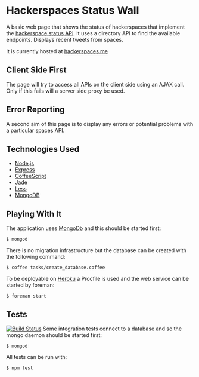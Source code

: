 Hackerspaces Status Wall
========================
A basic web page that shows the status of hackerspaces that implement the [hackerspace status API](https://hackerspaces.nl/spaceapi/).
It uses a directory API to find the available endpoints.
Displays recent tweets from spaces.

It is currently hosted at [hackerspaces.me](http://hackerspaces.me)

Client Side First
-----------------
The page will try to access all APIs on the client side using an AJAX call. Only if this fails will a server side proxy be used.

Error Reporting
---------------
A second aim of this page is to display any errors or potential problems with a particular spaces API.

Technologies Used
-----------------
* [Node.js](http://nodejs.org)
* [Express](http://expressjs.com)
* [CoffeeScript](http://coffeescript.org)
* [Jade](http://jade-lang.com)
* [Less](http://lesscss.org)
* [MongoDB](http://mongodb.org)

Playing With It
---------------
The application uses [MongoDb](http://mongodb.org) and this should be started first:

    $ mongod

There is no migration infrastructure but the database can be created with the following command:

    $ coffee tasks/create_database.coffee

To be deployable on [Heroku](http://heroku.com) a Procfile is used and the web service can be started by foreman:

    $ foreman start

Tests
-----
[![Build Status](https://secure.travis-ci.org/trevorpower/hackerspaces-status-wall.png)](http://travis-ci.org/trevorpower/hackerspaces-status-wall)
Some integration tests connect to a database and so the mongo daemon should be started first:

    $ mongod

All tests can be run with:

    $ npm test

